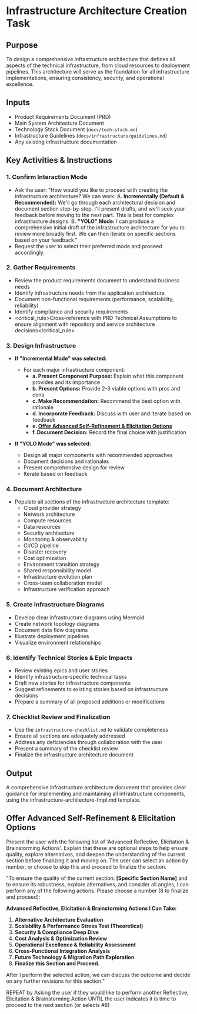 # Infrastructure Architecture Creation Task

## Purpose

To design a comprehensive infrastructure architecture that defines all aspects of the technical infrastructure, from cloud resources to deployment pipelines. This architecture will serve as the foundation for all infrastructure implementations, ensuring consistency, security, and operational excellence.

## Inputs

- Product Requirements Document (PRD)
- Main System Architecture Document
- Technology Stack Document (`docs/tech-stack.md`)
- Infrastructure Guidelines (`docs/infrastructure/guidelines.md`)
- Any existing infrastructure documentation

## Key Activities & Instructions

### 1. Confirm Interaction Mode

- Ask the user: "How would you like to proceed with creating the infrastructure architecture? We can work:
  A. **Incrementally (Default & Recommended):** We'll go through each architectural decision and document section step-by-step. I'll present drafts, and we'll seek your feedback before moving to the next part. This is best for complex infrastructure designs.
  B. **"YOLO" Mode:** I can produce a comprehensive initial draft of the infrastructure architecture for you to review more broadly first. We can then iterate on specific sections based on your feedback."
- Request the user to select their preferred mode and proceed accordingly.

### 2. Gather Requirements

- Review the product requirements document to understand business needs
- Identify infrastructure needs from the application architecture
- Document non-functional requirements (performance, scalability, reliability)
- Identify compliance and security requirements
- <critical_rule>Cross-reference with PRD Technical Assumptions to ensure alignment with repository and service architecture decisions</critical_rule>

### 3. Design Infrastructure

- **If "Incremental Mode" was selected:**
  - For each major infrastructure component:
    - **a. Present Component Purpose:** Explain what this component provides and its importance
    - **b. Present Options:** Provide 2-3 viable options with pros and cons
    - **c. Make Recommendation:** Recommend the best option with rationale
    - **d. Incorporate Feedback:** Discuss with user and iterate based on feedback
    - **e. [Offer Advanced Self-Refinement & Elicitation Options](#offer-advanced-self-refinement--elicitation-options)**
    - **f. Document Decision:** Record the final choice with justification

- **If "YOLO Mode" was selected:**
  - Design all major components with recommended approaches
  - Document decisions and rationales
  - Present comprehensive design for review
  - Iterate based on feedback

### 4. Document Architecture

- Populate all sections of the infrastructure architecture template:
  - Cloud provider strategy
  - Network architecture
  - Compute resources
  - Data resources
  - Security architecture
  - Monitoring & observability
  - CI/CD pipeline
  - Disaster recovery
  - Cost optimization
  - Environment transition strategy
  - Shared responsibility model
  - Infrastructure evolution plan
  - Cross-team collaboration model
  - Infrastructure verification approach

### 5. Create Infrastructure Diagrams

- Develop clear infrastructure diagrams using Mermaid
- Create network topology diagrams
- Document data flow diagrams
- Illustrate deployment pipelines
- Visualize environment relationships

### 6. Identify Technical Stories & Epic Impacts

- Review existing epics and user stories
- Identify infrastructure-specific technical tasks
- Draft new stories for infrastructure components
- Suggest refinements to existing stories based on infrastructure decisions
- Prepare a summary of all proposed additions or modifications

### 7. Checklist Review and Finalization

- Use the `infrastructure-checklist.md` to validate completeness
- Ensure all sections are adequately addressed
- Address any deficiencies through collaboration with the user
- Present a summary of the checklist review
- Finalize the infrastructure architecture document

## Output

A comprehensive infrastructure architecture document that provides clear guidance for implementing and maintaining all infrastructure components, using the infrastructure-architecture-tmpl.md template.

## Offer Advanced Self-Refinement & Elicitation Options

Present the user with the following list of 'Advanced Reflective, Elicitation & Brainstorming Actions'. Explain that these are optional steps to help ensure quality, explore alternatives, and deepen the understanding of the current section before finalizing it and moving on. The user can select an action by number, or choose to skip this and proceed to finalize the section.

"To ensure the quality of the current section: **[Specific Section Name]** and to ensure its robustness, explore alternatives, and consider all angles, I can perform any of the following actions. Please choose a number (8 to finalize and proceed):

**Advanced Reflective, Elicitation & Brainstorming Actions I Can Take:**

1. **Alternative Architecture Evaluation**
2. **Scalability & Performance Stress Test (Theoretical)**
3. **Security & Compliance Deep Dive**
4. **Cost Analysis & Optimization Review**
5. **Operational Excellence & Reliability Assessment**
6. **Cross-Functional Integration Analysis**
7. **Future Technology & Migration Path Exploration**
8. **Finalize this Section and Proceed.**

After I perform the selected action, we can discuss the outcome and decide on any further revisions for this section."

REPEAT by Asking the user if they would like to perform another Reflective, Elicitation & Brainstorming Action UNTIL the user indicates it is time to proceed to the next section (or selects #8)

